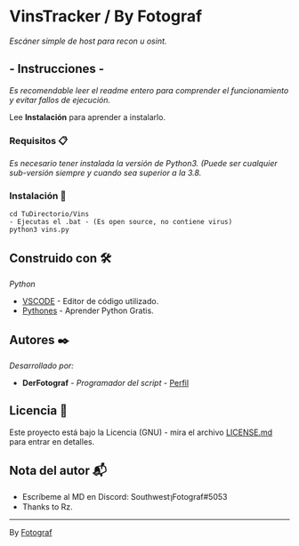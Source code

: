 # VinsTracker / By Fotograf

_Escáner simple de host para recon u osint._

## - Instrucciones -

_Es recomendable leer el readme entero para comprender el funcionamiento y evitar fallos de ejecución._

Lee **Instalación** para aprender a instalarlo.


### Requisitos 📋

_Es necesario tener instalada la versión de Python3. (Puede ser cualquier sub-versión siempre y cuando sea superior a la 3.8._


### Instalación 🔧

    cd TuDirectorio/Vins
    - Ejecutas el .bat - (Es open source, no contiene virus)
    python3 vins.py

## Construido con 🛠️

_Python_

* [VSCODE](https://code.visualstudio.com/) - Editor de código utilizado.
* [Pythones](https://pythones.net/) - Aprender Python Gratis.

## Autores ✒️

_Desarrollado por:_

* **DerFotograf** - *Programador del script* - [Perfil](https://github.com/DerFotograf)

## Licencia 📄

Este proyecto está bajo la Licencia (GNU) - mira el archivo [LICENSE.md](LICENSE.md) para entrar en detalles.

## Nota del autor 📬

* Escríbeme al MD en Discord: SouthwestๅFotograf#5053
* Thanks to Rz.

---
By [Fotograf](https://github.com/DerFotograf)
